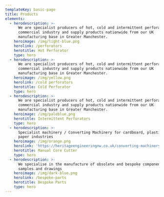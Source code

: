 ```yaml
---
templateKey: basic-page
title: Products
elements:
  - herodescription: >-
      We are specialist producers of hot, cold and intermittent perforators for
      commercial industry and supply products nationwide from our UK
      manufacturing base in Greater Manchester.
    heroimage: /img/light-blue.png
    herolink: /perforators
    herotitle: Hot Perforator
    type: hero
  - herodescription: >-
      We are specialist producers of hot, cold and intermittent perforators for
      commercial industry and supply products nationwide from our UK
      manufacturing base in Greater Manchester.
    heroimage: /img/yellow.png
    herolink: /cold perforators
    herotitle: Cold Perforator
    type: hero
  - herodescription: >-
      We are specialist producers of hot, cold and intermittent perforators for
      commercial industry and supply products nationwide from our UK
      manufacturing base in Greater Manchester.
    heroimage: /img/paleblue.png
    herotitle: Intermittent Perforators
    type: hero
  - herodescription: >-
      Specialist machinery / Converting Machinery for cardboard, plastic and
      paper industries 
    heroimage: /img/orange.png
    herolink: 'https://heritageengineeringnw.co.uk/converting-machinery/'
    herotitle: Manual Core Cutter
    type: hero
  - herodescription: >-
      We specialise in the manufacture of obsolete and bespoke components from
      samples and drawings
    heroimage: /img/dark-blue.png
    herolink: /bespoke-parts
    herotitle: Bespoke Parts
    type: hero
---
```


